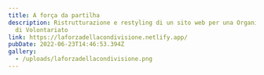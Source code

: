 ```yaml
---
title: A força da partilha
description: Ristrutturazione e restyling di un sito web per una Organizzazione
  di Volontariato
link: https://laforzadellacondivisione.netlify.app/
pubDate: 2022-06-23T14:46:53.394Z
gallery:
  - /uploads/laforzadellacondivisione.png
---
```

